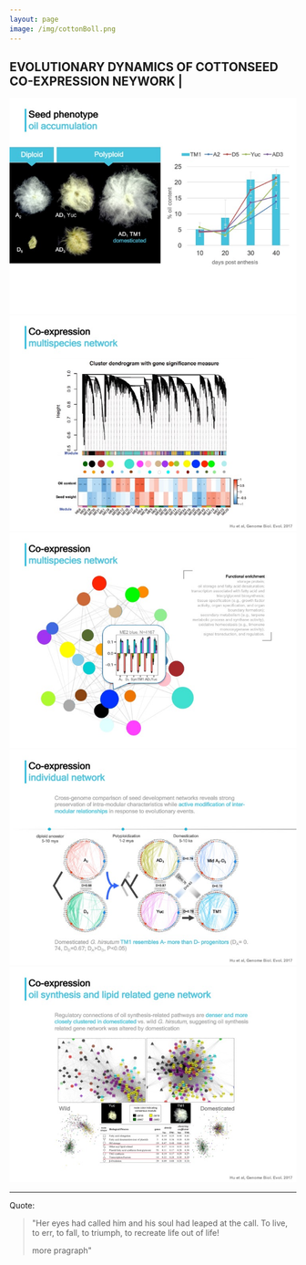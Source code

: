 ```yaml
---
layout: page
image: /img/cottonBoll.png
---
```


## EVOLUTIONARY DYNAMICS OF COTTONSEED CO-EXPRESSION NEYWORK |

![](/research/seedNet.phenotype.jpg)
![](/research/seedNet.multi1.jpg)
![](/research/seedNet.multi2.jpg)
![](/research/seedNet.indiv.jpg)
![](/research/seedNet.oilNet.jpg)

----



Quote:

>"Her eyes had called him and his soul had leaped at the call. To live, to err, to fall, to triumph, to recreate life out of life!
>
>more pragraph"
